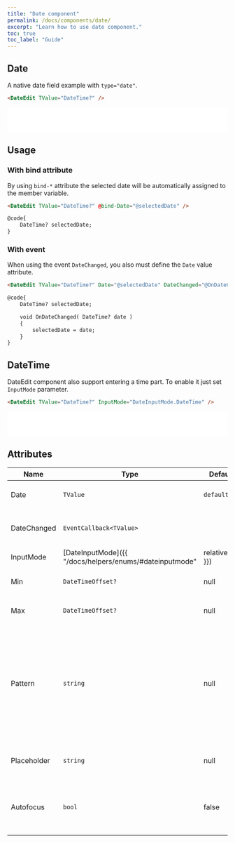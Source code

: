 ```yaml
---
title: "Date component"
permalink: /docs/components/date/
excerpt: "Learn how to use date component."
toc: true
toc_label: "Guide"
---
```


## Date

A native date field example with `type="date"`.

```html
<DateEdit TValue="DateTime?" />
```

<iframe src="/examples/forms/date/" frameborder="0" scrolling="no" style="width:100%;height:55px;"></iframe>

## Usage

### With bind attribute

By using `bind-*` attribute the selected date will be automatically assigned to the member variable.

```html
<DateEdit TValue="DateTime?" @bind-Date="@selectedDate" />

@code{
    DateTime? selectedDate;
}
```

### With event

When using the event `DateChanged`, you also must define the `Date` value attribute.

```html
<DateEdit TValue="DateTime?" Date="@selectedDate" DateChanged="@OnDateChanged" />

@code{
    DateTime? selectedDate;

    void OnDateChanged( DateTime? date )
    {
        selectedDate = date;
    }
}
```

## DateTime

DateEdit component also support entering a time part. To enable it just set `InputMode` parameter.

```html
<DateEdit TValue="DateTime?" InputMode="DateInputMode.DateTime" />
```

<iframe src="/examples/forms/datetime/" frameborder="0" scrolling="no" style="width:100%;height:55px;"></iframe>

## Attributes

| Name          | Type                                                                       | Default      | Description                                                                                                                    |
|---------------|----------------------------------------------------------------------------|--------------|--------------------------------------------------------------------------------------------------------------------------------|
| Date          | `TValue`                                                                   | `default`    | Gets or sets the input date value.                                                                                             |
| DateChanged   | `EventCallback<TValue>`                                                    |              | Occurs when the date has changed.                                                                                              |
| InputMode     | [DateInputMode]({{ "/docs/helpers/enums/#dateinputmode" | relative_url }}) | `Date`       | Hints at the type of data that might be entered by the user while editing the element or its contents.                         |
| Min           | `DateTimeOffset?`                                                          | null         | The earliest date to accept.                                                                                                   |
| Max           | `DateTimeOffset?`                                                          | null         | The latest date to accept.                                                                                                     |
| Pattern       | `string`                                                                   | null         | The pattern attribute specifies a regular expression that the input element's value is checked against on form submission.     |
| Placeholder   | `string`                                                                   | null         | Sets the placeholder for the empty date.                                                                                       |
| Autofocus     | `bool`                                                                     |  false       | Set's the focus to the component after the rendering is done.                                                                  |
